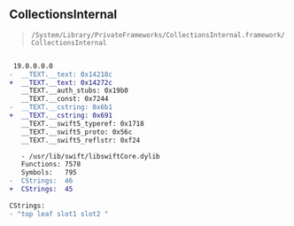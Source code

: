 ## CollectionsInternal

> `/System/Library/PrivateFrameworks/CollectionsInternal.framework/CollectionsInternal`

```diff

 19.0.0.0.0
-  __TEXT.__text: 0x14218c
+  __TEXT.__text: 0x14272c
   __TEXT.__auth_stubs: 0x19b0
   __TEXT.__const: 0x7244
-  __TEXT.__cstring: 0x6b1
+  __TEXT.__cstring: 0x691
   __TEXT.__swift5_typeref: 0x1718
   __TEXT.__swift5_proto: 0x56c
   __TEXT.__swift5_reflstr: 0xf24

   - /usr/lib/swift/libswiftCore.dylib
   Functions: 7578
   Symbols:   795
-  CStrings:  46
+  CStrings:  45
 
CStrings:
- "top leaf slot1 slot2 "

```
